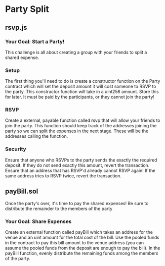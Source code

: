 # Party Split
## rsvp.js
 ### Your Goal: Start a Party!
This challenge is all about creating a group with your friends to split a shared expense.

 ### Setup
The first thing you'll need to do is create a constructor function on the Party contract which will set the deposit amount it will cost someone to RSVP to the party. This constructor function will take in a uint256 amount. Store this for later. It must be paid by the participants, or they cannot join the party!
 ### RSVP
Create a external, payable function called rsvp that will allow your friends to join the party. This function should keep track of the addresses joining the party so we can split the expenses in the next stage. These will be the addresses calling the function.
 ### Security
Ensure that anyone who RSVPs to the party sends the exactly the required deposit. If they do not send exactly this amount, revert the transaction.
Ensure that an address that has RSVP'd already cannot RSVP again! If the same address tries to RSVP twice, revert the transaction.

## payBill.sol
Once the party's over, it's time to pay the shared expenses! Be sure to distribute the remainder to the members of the party 

### Your Goal: Share Expenses
Create an external function called payBill which takes an address for the venue and an uint amount for the total cost of the bill.
Use the pooled funds in the contract to pay this bill amount to the venue address (you can assume the pooled funds from the deposit are enough to pay the bill).
In the payBill function, evenly distribute the remaining funds among the members of the party.
